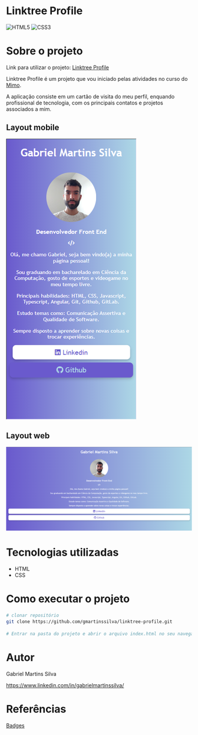 # Linktree Profile
![HTML5](https://img.shields.io/badge/html5-%23E34F26.svg?style=for-the-badge&logo=html5&logoColor=white)
![CSS3](https://img.shields.io/badge/css3-%231572B6.svg?style=for-the-badge&logo=css3&logoColor=white)

# Sobre o projeto

Link para utilizar o projeto: [Linktree Profile](https://linktreeprofilegabrielmartinssilva.netlify.app/)

Linktree Profile é um projeto que vou iniciado pelas atividades no curso do [Mimo](https://mimo.org/).

A aplicação consiste em um cartão de visita do meu perfil, enquando profissional de tecnologia, com os principais contatos e projetos associados a mim.



## Layout mobile
![Layout Mobile](./Assets/layout-mobile.png)

## Layout web
![Layout Web](./Assets/layout-web.png)


# Tecnologias utilizadas
- HTML
- CSS

# Como executar o projeto
```bash
# clonar repositório
git clone https://github.com/gmartinssilva/linktree-profile.git

# Entrar na pasta do projeto e abrir o arquivo index.html no seu navegador
```

# Autor

Gabriel Martins Silva

https://www.linkedin.com/in/gabrielmartinssilva/

# Referências

[Badges](https://github.com/Ileriayo/markdown-badges)
